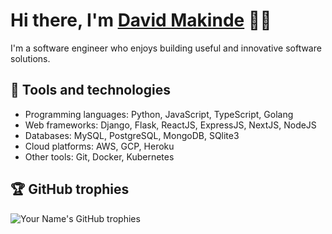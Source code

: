 # Hi there, I'm [David Makinde](https://daevidthegreat.com/) 🙌🏿

I'm a software engineer who enjoys building useful and innovative software solutions.

## 🧰 Tools and technologies

- Programming languages: Python, JavaScript, TypeScript, Golang
- Web frameworks: Django, Flask, ReactJS, ExpressJS, NextJS, NodeJS
- Databases: MySQL, PostgreSQL, MongoDB, SQlite3
- Cloud platforms: AWS, GCP, Heroku
- Other tools: Git, Docker, Kubernetes

## 🏆 GitHub trophies

![Your Name's GitHub trophies](https://github-profile-trophy.vercel.app/?username=daevid-thegreat)
